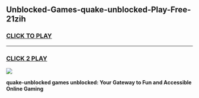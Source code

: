 
## Unblocked-Games-quake-unblocked-Play-Free-21zih
<h3>
<a href="https://premium76.site?title=quake-unblocked&ref=10A">CLICK TO PLAY</a></h3>
<hr>

<h3>
<a href="https://premium76.site?title=quake-unblocked&ref=10A">CLICK 2 PLAY</a>
  
</h3>

<a href="https://premium76.site?title=quake-unblocked&ref=10A"><img src="https://clearcache.store/games.png"></a>


**quake-unblocked games unblocked: Your Gateway to Fun and Accessible Online Gaming**
